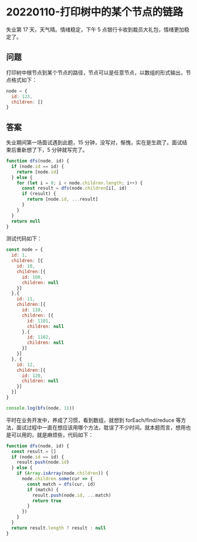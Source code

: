 # 20220110-打印树中的某个节点的链路

失业第 17 天，天气晴。情绪稳定，下午 5 点银行卡收到裁员大礼包，情绪更加稳定了。

## 问题

打印树中根节点到某个节点的路径，节点可以是任意节点，以数组的形式输出，节点格式如下：

```JavaScript
node = {
  id: 123,
  children: []
}
```
## 答案

失业期间第一场面试遇到此题，15 分钟，没写对，惭愧，实在是生疏了。面试结束后重新想了下，5 分钟就写完了。

```JavaScript
function dfs(node, id) {
  if (node.id == id) {
    return [node.id]
  } else {
    for (let i = 0; i < node.children.length; i++) {
      const result = dfs(node.children[i], id) 
      if (result) {
        return [node.id, ...result]
      }
    }
  }
  return null
}
```

测试代码如下：

```JavaScript
const node = {
  id: 1,
  children: [{
    id: 10,
    children:[{
      id: 100,
      children: null
    }]
  },{
    id: 11,
    children:[{
      id: 110,
      children: [{
        id: 1101,
        children: null
      },{
        id: 1102,
        children: null
      }]
    }]
  }, {
    id: 12,
    children:[{
      id: 120,
      children: null
    }]
  }]
}

console.log(bfs(node, 11))
```

平时在业务开发中，养成了习惯，看到数组，就想到 forEach/find/reduce 等方法，面试过程中一直在想应该用哪个方法，耽误了不少时间。就本题而言，想用也是可以用的，就是麻烦些，代码如下：

```JavaScript
function dfs(node, id) {
  const result = []
  if (node.id == id) {
    result.push(node.id)
  } else {
    if (Array.isArray(node.children)) {
      node.children.some(cur => {
        const match = dfs(cur, id)
        if (match) {
          result.push(node.id, ...match)
          return true
        }
      })
    }
  }
  return result.length ? result : null
}
```















